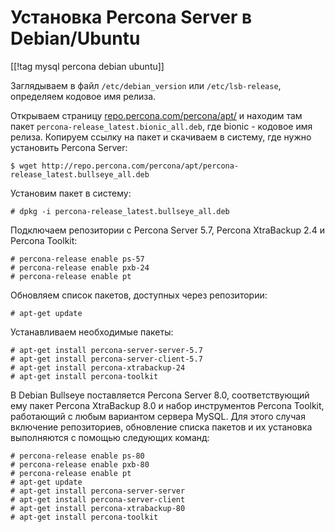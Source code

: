 Установка Percona Server в Debian/Ubuntu
========================================

[[!tag mysql percona debian ubuntu]]

Заглядываем в файл `/etc/debian_version` или `/etc/lsb-release`, определяем кодовое имя релиза.

Открываем страницу [repo.percona.com/percona/apt/](http://repo.percona.com/percona/apt/) и находим там пакет `percona-release_latest.bionic_all.deb`, где bionic - кодовое имя релиза. Копируем ссылку на пакет и скачиваем в систему, где нужно установить Percona Server:

    $ wget http://repo.percona.com/percona/apt/percona-release_latest.bullseye_all.deb

Установим пакет в систему:

    # dpkg -i percona-release_latest.bullseye_all.deb

Подключаем репозитории с Percona Server 5.7, Percona XtraBackup 2.4 и Percona Toolkit:

    # percona-release enable ps-57
    # percona-release enable pxb-24
    # percona-release enable pt

Обновляем список пакетов, доступных через репозитории:

    # apt-get update

Устанавливаем необходимые пакеты:

    # apt-get install percona-server-server-5.7
    # apt-get install percona-server-client-5.7
    # apt-get install percona-xtrabackup-24
    # apt-get install percona-toolkit

В Debian Bullseye поставляется Percona Server 8.0, соответствующий ему пакет Percona XtraBackup 8.0 и набор инструментов Percona Toolkit, работающий с любым вариантом сервера MySQL. Для этого случая включение репозиториев, обновление списка пакетов и их установка выполняются с помощью следующих команд:

    # percona-release enable ps-80
    # percona-release enable pxb-80
    # percona-release enable pt
    # apt-get update
    # apt-get install percona-server-server
    # apt-get install percona-server-client
    # apt-get install percona-xtrabackup-80
    # apt-get install percona-toolkit

